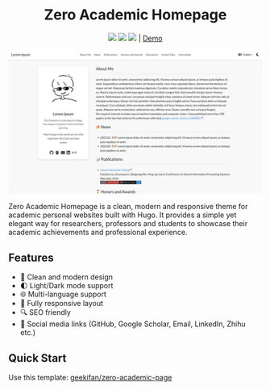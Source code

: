 <h1 align="center">
Zero Academic Homepage
</h1>
<div align="center">

[![](https://img.shields.io/github/stars/geekifan/zero-academic-page)](https://github.com/geekifan/zero-academic-page)
[![](https://img.shields.io/github/forks/geekifan/zero-academic-page)](https://github.com/geekifan/zero-academic-page)
[![](https://img.shields.io/github/license/geekifan/zero-academic-page)](https://github.com/geekifan/zero-academic-page/blob/main/LICENSE)  | [Demo](https://geekifan.github.io/zero-academic-page/) 
</div>

![](demo.png)

Zero Academic Homepage is a clean, modern and responsive theme for academic personal websites built with Hugo. It provides a simple yet elegant way for researchers, professors and students to showcase their academic achievements and professional experience.


## Features

- 🎨 Clean and modern design
- 🌓 Light/Dark mode support  
- 🌐 Multi-language support
- 📱 Fully responsive layout
- 🔍 SEO friendly
- 🔗 Social media links (GitHub, Google Scholar, Email, LinkedIn, Zhihu etc.)

## Quick Start

Use this template: [geekifan/zero-academic-page](https://geekifan/zero-academic-page)